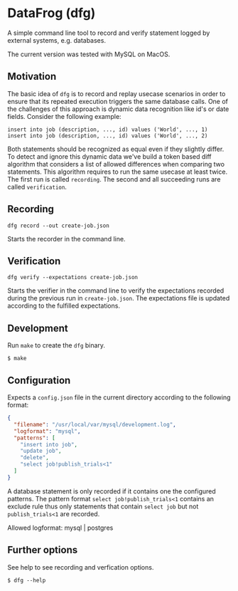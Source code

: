 # DataFrog (dfg)

A simple command line tool to record and verify statement logged by external
systems, e.g. databases.

The current version was tested with MySQL on MacOS.

## Motivation

The basic idea of `dfg` is to record and replay usecase scenarios in order to
ensure that its repeated execution triggers the same database calls. One of the
challenges of this approach is dynamic data recognition like id's or date
fields. Consider the following example:

```
insert into job (description, ..., id) values ('World', ..., 1)
insert into job (description, ..., id) values ('World', ..., 2)
```

Both statements should be recognized as equal even if they slightly differ. To
detect and ignore this dynamic data we've build a token based diff algorithm
that considers a list of allowed differences when comparing two statements. This
algorithm requires to run the same usecase at least twice. The first run is
called `recording`. The second and all succeeding runs are called
`verification`.

## Recording

```
dfg record --out create-job.json
```

Starts the recorder in the command line.  

## Verification

```
dfg verify --expectations create-job.json
```

Starts the verifier in the command line to verify the expectations recorded
during the previous run in `create-job.json`. The expectations file is updated
according to the fulfilled expectations.

## Development

Run `make` to create the `dfg` binary.

```
$ make 
```

## Configuration

Expects a `config.json` file in the current directory according to the following
format:

```json
{
  "filename": "/usr/local/var/mysql/development.log",
  "logformat": "mysql",
  "patterns": [
    "insert into job",
    "update job",
    "delete",
    "select job!publish_trials<1"
  ]
}
```

A database statement is only recorded if it contains one the configured
patterns. The pattern format `select job!publish_trials<1` contains an exclude
rule thus only statements that contain `select job` but not `publish_trials<1`
are recorded.

Allowed logformat: mysql | postgres

## Further options

See help to see recording and verfication options.

```
$ dfg --help
```
